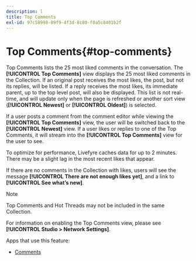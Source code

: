 ```yaml
---
description: l
title: Top Comments
exl-id: 97c58998-09f9-4f3d-8c80-f0a5c8401b2f
---
```

# Top Comments{#top-comments}

Top Comments lists the 25 most liked comments in the conversation. The **[!UICONTROL Top Comments]** view displays the 25 most liked comments in the Collection. If an original post receives the most likes, the post, but not its replies, will be listed. If a reply receives the most likes, its immediate parent, up to the top level post, will also be displayed. This list is not real-time, and will update only when the page is refreshed or another sort view (**[!UICONTROL Newest]** or **[!UICONTROL Oldest]**) is selected.

If a user posts a comment from the comment editor while viewing the **[!UICONTROL Top Comments]** view, the user will be switched back to the **[!UICONTROL Newest]** view. If a user likes or replies to one of the Top Comments, it will stream into the **[!UICONTROL Top Comments]** view for the user to see.

To optimize for performance, Livefyre caches data for up to 2 minutes. There may be a slight lag in the most recent likes that appear.

If there are no comments in the Collection with likes, users will see the message **[!UICONTROL There are not enough likes yet]**, and a link to **[!UICONTROL See what’s new]**.

>[!NOTE]
>
>Top Comments and Hot Threads may not be included in the same Collection.

For information on enabling the Top Comments view, please see **[!UICONTROL Studio > Network Settings]**.

Apps that use this feature:

* [Comments](/help/using/c-about-apps/c-comments/c-comments.md)
